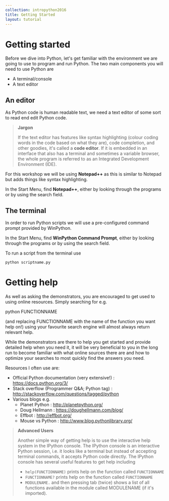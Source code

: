 ```yaml
---
collection: intropython2016
title: Getting Started 
layout: tutorial 
---
```

# Getting started

Before we dive into Python, let's get familiar with the environment 
we are going to use to program and run Python. 
The two main components you will need to use Python are 

* A terminal/console
* A text editor


## An editor 

As Python code is human readable text, we need a text editor of some sort 
to read end edit Python code. 

> **Jargon**
>
> If the text editor has features like syntax highlighting (colour coding 
> words in the code based on what they are), 
> code completion, and other goodies, it's called a **code editor**. 
> If it is embedded in an interface that also has a terminal and sometimes a variable browser, 
> the whole program is referred to as an Integrated Development Environment (IDE). 

For this workshop we will be using **Notepad++** as this is similar to Notepad
but adds things like syntax highlighting. 

In the Start Menu, find **Notepad++**, either by looking through the programs
or by using the search field. 

## The terminal

In order to run Python scripts we will use a pre-configured 
command prompt provided by WinPython. 

In the Start Menu, find **WinPython Command Prompt**, either by 
looking through the programs or by using the search field. 
 
To run a script from the terminal use

```shell
python scriptname.py
```

# Getting help

As well as asking the demonstrators, you are encouraged to 
get used to using online resources. Simply searching for e.g. 

python FUNCTIONNAME

<python-search></python-search>

(and replacing FUNCTIONNAME with the name of the function you want help on!)
using your favourite search engine will almost always return relevant 
help. 

While the demonstrators are there to help you get started and provide detailed 
help when you need it, 
it will be very beneficial to you in the long run to become familiar with 
what online sources there are and how to optimize your searches to most 
quickly find the answers you need. 

Resources I often use are: 

* Official Python documentation (very extensive!) : https://docs.python.org/3/
* Stack overflow (Programmer Q&A; Python tag) : http://stackoverflow.com/questions/tagged/python
* Various blogs e.g. 
    * Planet Python     : http://planetpython.org/
    * Doug Hellmann     : https://doughellmann.com/blog/
    * Effbot            : http://effbot.org/
    * Mouse vs Python   : http://www.blog.pythonlibrary.org/


> **Advanced Users**
>
> Another simple way of getting help is to use the interactive help 
> system in the IPython console. 
> The IPython console is an interactive Python session, i.e. it looks 
> like a terminal but instead of accepting terminal commands, it 
> accepts Python code directly. 
> The IPython console has several useful features to get help including
> 
> * `help(FUNCTIONNAME)` prints help on the function called `FUNCTIONNAME`
> * `FUNCTIONNAME?` prints help on the function called `FUNCTIONNAME`
> * `MODULENAME.` and then pressing tab (twice) shows a list of all functions available in the module called MODULENAME (if it's imported). 

